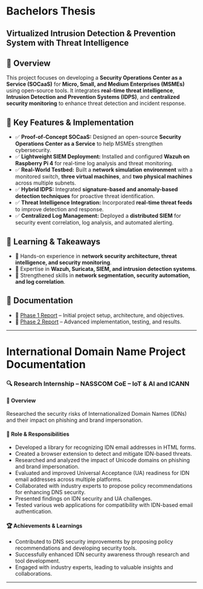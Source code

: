 # Bachelors Thesis
## Virtualized Intrusion Detection & Prevention System with Threat Intelligence

## 📌 Overview  
This project focuses on developing a **Security Operations Center as a Service (SOCaaS)** for **Micro, Small, and Medium Enterprises (MSMEs)** using open-source tools. It integrates **real-time threat intelligence**, **Intrusion Detection and Prevention Systems (IDPS)**, and **centralized security monitoring** to enhance threat detection and incident response.  

## 🔧 Key Features & Implementation  
- ✅ **Proof-of-Concept SOCaaS:** Designed an open-source **Security Operations Center as a Service** to help MSMEs strengthen cybersecurity.  
- ✅ **Lightweight SIEM Deployment:** Installed and configured **Wazuh on Raspberry Pi 4** for real-time log analysis and threat monitoring.  
- ✅ **Real-World Testbed:** Built a **network simulation environment** with a monitored switch, **three virtual machines**, and **two physical machines** across multiple subnets.  
- ✅ **Hybrid IDPS:** Integrated **signature-based and anomaly-based detection techniques** for proactive threat identification.  
- ✅ **Threat Intelligence Integration:** Incorporated **real-time threat feeds** to improve detection and response.  
- ✅ **Centralized Log Management:** Deployed a **distributed SIEM** for security event correlation, log analysis, and automated alerting.  

## 📖 Learning & Takeaways  
- 🔹 Hands-on experience in **network security architecture, threat intelligence, and security monitoring**.  
- 🔹 Expertise in **Wazuh, Suricata, SIEM, and intrusion detection systems**.  
- 🔹 Strengthened skills in **network segmentation, security automation, and log correlation**.  

## 📂 Documentation  
- 📄 [Phase 1 Report](https://github.com/Farru19/Personal/blob/169af41d0a2a905d997e091bbb5d0f8cf9129801/Bachelors%20Thesis/Phase%201.pdf) – Initial project setup, architecture, and objectives.  
- 📄 [Phase 2 Report](https://github.com/Farru19/Personal/blob/169af41d0a2a905d997e091bbb5d0f8cf9129801/Bachelors%20Thesis/Phase%202.pdf) – Advanced implementation, testing, and results.  
---
#  International Domain Name Project Documentation

### 🔍 Research Internship – NASSCOM CoE – IoT & AI and ICANN    

#### 📌 Overview  
Researched the security risks of Internationalized Domain Names (IDNs) and their impact on phishing and brand impersonation.  

#### 🔧 Role & Responsibilities 
- Developed a library for recognizing IDN email addresses in HTML forms.  
- Created a browser extension to detect and mitigate IDN-based threats.  
- Researched and analyzed the impact of Unicode domains on phishing and brand impersonation.  
- Evaluated and improved Universal Acceptance (UA) readiness for IDN email addresses across multiple platforms.  
- Collaborated with industry experts to propose policy recommendations for enhancing DNS security.  
- Presented findings on IDN security and UA challenges.  
- Tested various web applications for compatibility with IDN-based email authentication.  

#### 🏆 Achievements & Learnings 
- Contributed to DNS security improvements by proposing policy recommendations and developing security tools.  
- Successfully enhanced IDN security awareness through research and tool development.  
- Engaged with industry experts, leading to valuable insights and collaborations.  
---
